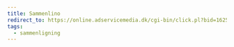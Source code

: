 ```yaml
---
title: Sammenlino
redirect_to: https://online.adservicemedia.dk/cgi-bin/click.pl?bid=1625042&media_id=81507
tags:
  - sammenligning
---
```

